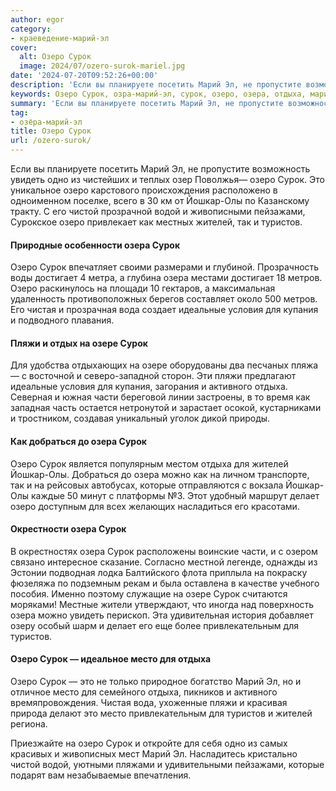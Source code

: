 ```yaml
---
author: egor
category:
- краеведение-марий-эл
cover:
  alt: Озеро Сурок
  image: 2024/07/ozero-surok-mariel.jpg
date: '2024-07-20T09:52:26+00:00'
description: 'Если вы планируете посетить Марий Эл, не пропустите возможность увидеть одно из чистейших и теплых озер Поволжья— озеро Сурок. Это уникальное озеро...'
keywords: Озеро Сурок, озра-марий-эл, сурок, озеро, озера, отдыха, марий, это, йошкар, олы, жителей, туристов, пляжи, озере, место, увидеть, одно
summary: 'Если вы планируете посетить Марий Эл, не пропустите возможность увидеть одно из чистейших и теплых озер Поволжья— озеро Сурок. Это уникальное озеро...'
tag:
- озёра-марий-эл
title: Озеро Сурок
url: /ozero-surok/
---
```


Если вы планируете посетить Марий Эл, не пропустите возможность увидеть одно из чистейших и теплых озер Поволжья— озеро Сурок. Это уникальное озеро карстового происхождения расположено в одноименном поселке, всего в 30 км от Йошкар-Олы по Казанскому тракту. С его чистой прозрачной водой и живописными пейзажами, Сурокское озеро привлекает как местных жителей, так и туристов.

#### Природные особенности озера Сурок

Озеро Сурок впечатляет своими размерами и глубиной. Прозрачность воды достигает 4 метра, а глубина озера местами достигает 18 метров. Озеро раскинулось на площади 10 гектаров, а максимальная удаленность противоположных берегов составляет около 500 метров. Его чистая и прозрачная вода создает идеальные условия для купания и подводного плавания.

#### Пляжи и отдых на озере Сурок

Для удобства отдыхающих на озере оборудованы два песчаных пляжа — с восточной и северо-западной сторон. Эти пляжи предлагают идеальные условия для купания, загорания и активного отдыха. Северная и южная части береговой линии застроены, в то время как западная часть остается нетронутой и зарастает осокой, кустарниками и тростником, создавая уникальный уголок дикой природы.

#### Как добраться до озера Сурок

Озеро Сурок является популярным местом отдыха для жителей Йошкар-Олы. Добраться до озера можно как на личном транспорте, так и на рейсовых автобусах, которые отправляются с вокзала Йошкар-Олы каждые 50 минут с платформы №3. Этот удобный маршрут делает озеро доступным для всех желающих насладиться его красотами.

#### Окрестности озера Сурок

В окрестностях озера Сурок расположены воинские части, и с озером связано интересное сказание. Согласно местной легенде, однажды из Эстонии подводная лодка Балтийского флота приплыла на покраску фюзеляжа по подземным рекам и была оставлена в качестве учебного пособия. Именно поэтому служащие на озере Сурок считаются моряками! Местные жители утверждают, что иногда над поверхность озера можно увидеть перископ. Эта удивительная история добавляет озеру особый шарм и делает его еще более привлекательным для туристов.

#### Озеро Сурок — идеальное место для отдыха

Озеро Сурок — это не только природное богатство Марий Эл, но и отличное место для семейного отдыха, пикников и активного времяпровождения. Чистая вода, ухоженные пляжи и красивая природа делают это место привлекательным для туристов и жителей региона.

Приезжайте на озеро Сурок и откройте для себя одно из самых красивых и живописных мест Марий Эл. Насладитесь кристально чистой водой, уютными пляжами и удивительными пейзажами, которые подарят вам незабываемые впечатления.